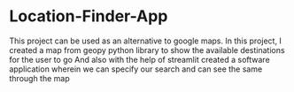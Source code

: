 # Location-Finder-App
This project can be used as an alternative to google maps.
In this project, I created a map from geopy python library to show the available destinations for the user to go
And also with the help of streamlit created a software application wherein we can specify our search and can see the same through the map

